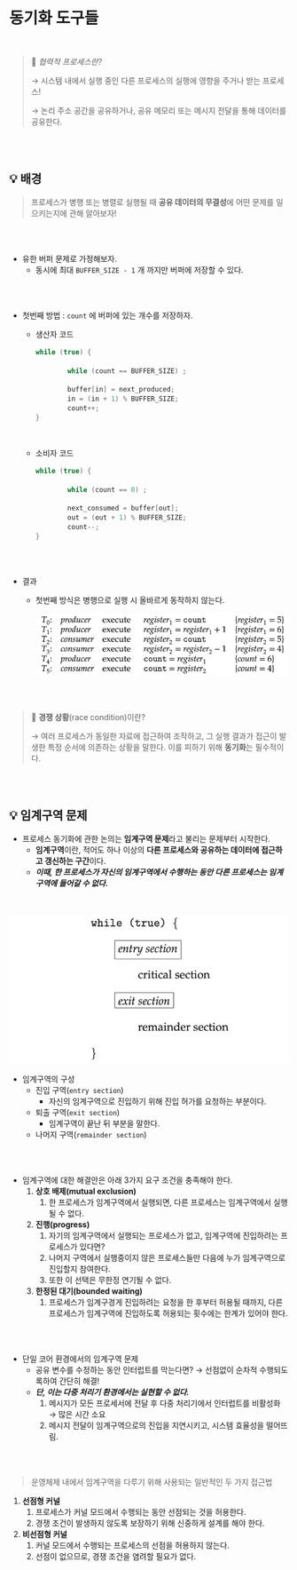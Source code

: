 # 동기화 도구들

<br/>

> 🌱 *협력적 프로세스란?*
>
>→ 시스템 내에서 실행 중인 다른 프로세스의 실행에 영향을 주거나 받는 프로세스!
>
>→ 논리 주소 공간을 공유하거나, 공유 메모리 또는 메시지 전달을 통해 데이터를 공유한다.

<br/>

<br/>

## 💡 배경 

> 프로세스가 병행 또는 병렬로 실행될 때 **공유 데이터의 무결성**에 어떤 문제를 일으키는지에 관해 알아보자!
> 

<br/>

<br/>

- 유한 버퍼 문제로 가정해보자.
    - 동시에 최대 `BUFFER_SIZE - 1` 개 까지만 버퍼에 저장할 수 있다.

<br/>

<br/>

- 첫번째 방법 : `count` 에 버퍼에 있는 개수를 저장하자.
    - 생산자 코드
        
        ```java
        while (true) {
        		
        		while (count == BUFFER_SIZE) ;
        
        		buffer[in] = next_produced;
        		in = (in + 1) % BUFFER_SIZE;
        		count++;
        }
        ```
    
    <br/>
    
    - 소비자 코드
        
        ```java
        while (true) {
        
        		while (count == 0) ;
        
        		next_consumed = buffer[out];
        		out = (out + 1) % BUFFER_SIZE;
        		count--;
        }
        ```
        

<br/>

<br/>

- 결과
  - 첫번째 방식은 병행으로 실행 시 올바르게 동작하지 않는다.
  
    <img src="https://github.com/2dongyeop/TIL/blob/main/OS/image/buffer-count.png" width = 600/>

<br/>

<br/>


> 🌱 **경쟁 상황**(race condition)이란?
>
>→ 여러 프로세스가 동일한 자료에 접근하여 조작하고, 그 실행 결과가 접근이 발생한 특정 순서에 의존하는 상황을 말한다. 이를 피하기 위해 **동기화**는 필수적이다.

<br/>

<br/>

## 💡 임계구역 문제

- 프로세스 동기화에 관한 논의는 **임계구역 문제**라고 불리는 문제부터 시작한다.
    - **임계구역**이란, 적어도 하나 이상의 **다른 프로세스와 공유하는 데이터에 접근하고 갱신하는 구간**이다.
    - ***이때, 한 프로세스가 자신의 임계구역에서 수행하는 동안 다른 프로세스는 임계구역에 들어갈 수 없다.***

<br/>

<br/>

<img src="https://github.com/2dongyeop/TIL/blob/main/OS/image/critical-section-process.png" width = 600/>

- 임계구역의 구성
    - 진입 구역(`entry section`)
        - 자신의 임계구역으로 진입하기 위해 진입 허가를 요청하는 부분이다.
    - 퇴출 구역(`exit section`)
        - 임계구역이 끝난 뒤 부분을 말한다.
    - 나머지 구역(`remainder section`)

<br/>

<br/>

- 임계구역에 대한 해결안은 아래 3가지 요구 조건을 충족해야 한다.
    1. **상호 배제(mutual exclusion)**
        1. 한 프로세스가 임계구역에서 실행되면, 다른 프로세스는 임계구역에서 실행될 수 없다.
    2. **진행(progress)**
        1. 자기의 임계구역에서 실행되는 프로세스가 없고, 임계구역에 진입하려는 프로세스가 있다면?
        2. 나머지 구역에서 실행중이지 않은 프로세스들만 다음에 누가 임계구역으로 진입할지 참여한다.
        3. 또한 이 선택은 무한정 연기될 수 없다.
    3. **한정된 대기(bounded waiting)**
        1. 프로세스가 임계구경게 진입하려는 요청을 한 후부터 허용될 때까지, 다른 프로세스가 임계구역에 진입하도록 허용되는 횟수에는 한계가 있어야 한다.

<br/>

<br/>

- 단일 코어 환경에서의 임계구역 문제
    - 공유 변수를 수정하는 동안 인터럽트를 막는다면? → 선점없이 순차적 수행되도록하여 간단히 해결!
    - ***단, 이는 다중 처리기 환경에서는 실현할 수 없다.***
        1. 메시지가 모든 프로세서에 전달 후 다중 처리기에서 인터럽트를 비활성화 → 많은 시간 소요
        2. 메시지 전달이 임계구역으로의 진입을 지연시키고, 시스템 효율성을 떨어뜨림.

<br/>

<br/>

> 운영체제 내에서 임계구역을 다루기 위해 사용되는 일반적인 두 가지 접근법
> 
1. **선점형 커널**
    1. 프로세스가 커널 모드에서 수행되는 동안 선점되는 것을 허용한다.
    2. 경쟁 조건이 발생하지 않도록 보장하기 위해 신중하게 설계를 해야 한다.
2. **비선점형 커널**
    1. 커널 모드에서 수행되는 프로세스의 선점을 허용하지 않는다.
    2. 선점이 없으므로, 경쟁 조건을 염려할 필요가 없다.


<br/>

<br/>
